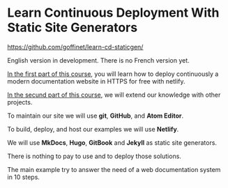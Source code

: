 # Learn Continuous Deployment With Static Site Generators

https://github.com/goffinet/learn-cd-staticgen/

English version in development. There is no French version yet.

[In the first part of this course](first-continous-deployment-project.md), you will learn how to deploy continuously a modern documentation website in HTTPS for free with netlify.

[In the secund part of this course](other-projects-with-static-site-generators.md), we will extend our knowledge with other projects.

To maintain our site we will use **git**, **GitHub**, and **Atom Editor**.

To build, deploy, and host our examples we will use **Netlify**.

We will use **MkDocs**, **Hugo**, **GitBook** and **Jekyll** as static site generators.

There is nothing to pay to use and to deploy those solutions.

The main example try to answer the need of a web documentation system in 10 steps.
